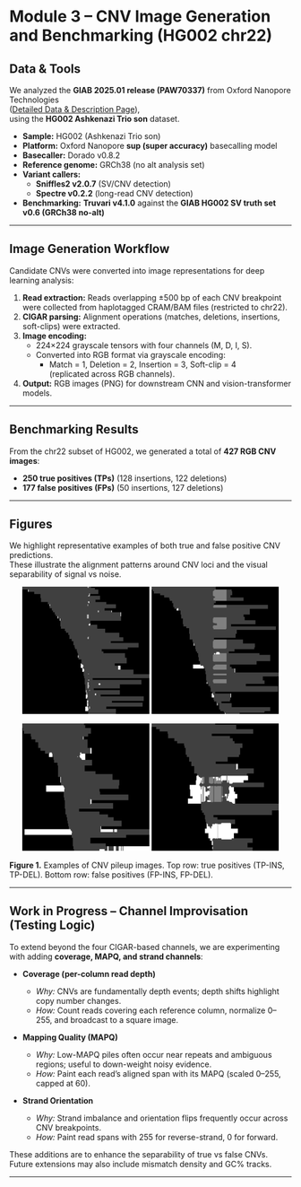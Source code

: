 # Module 3 – CNV Image Generation and Benchmarking (HG002 chr22)

## Data & Tools

We analyzed the **GIAB 2025.01 release (PAW70337)** from Oxford Nanopore Technologies  
([Detailed Data & Description Page](https://epi2me.nanoporetech.com/giab-2025.01/)),  
using the **HG002 Ashkenazi Trio son** dataset.  

- **Sample:** HG002 (Ashkenazi Trio son)  
- **Platform:** Oxford Nanopore **sup (super accuracy)** basecalling model  
- **Basecaller:** Dorado v0.8.2  
- **Reference genome:** GRCh38 (no alt analysis set)  
- **Variant callers:**  
  - **Sniffles2 v2.0.7** (SV/CNV detection)  
  - **Spectre v0.2.2** (long-read CNV detection)  
- **Benchmarking:** **Truvari v4.1.0** against the **GIAB HG002 SV truth set v0.6 (GRCh38 no-alt)**  

---

## Image Generation Workflow

Candidate CNVs were converted into image representations for deep learning analysis:

1. **Read extraction:** Reads overlapping ±500 bp of each CNV breakpoint were collected from haplotagged CRAM/BAM files (restricted to chr22).  
2. **CIGAR parsing:** Alignment operations (matches, deletions, insertions, soft-clips) were extracted.  
3. **Image encoding:**  
   - 224×224 grayscale tensors with four channels (M, D, I, S).  
   - Converted into RGB format via grayscale encoding:  
     - Match = 1, Deletion = 2, Insertion = 3, Soft-clip = 4  
     (replicated across RGB channels).  
4. **Output:** RGB images (PNG) for downstream CNN and vision-transformer models.  

---

## Benchmarking Results

From the chr22 subset of HG002, we generated a total of **427 RGB CNV images**:  
- **250 true positives (TPs)** (128 insertions, 122 deletions)  
- **177 false positives (FPs)** (50 insertions, 127 deletions)  

---

## Figures

We highlight representative examples of both true and false positive CNV predictions.  
These illustrate the alignment patterns around CNV loci and the visual separability of signal vs noise.

<p align="center">
  <img src="figures/HG002_GRCh38_TP_chr22_20075554_20076402_INS_848bp.png" alt="TP Insertion (848 bp)" width="45%">
  <img src="figures/HG002_GRCh38_TP_chr22_17289461_17298218_DEL_8757bp.png" alt="TP Deletion (8.7 kb)" width="45%">
</p>
<p align="center">
  <img src="figures/HG002_GRCh38_FP_chr22_19907696_19907774_INS_78bp.png" alt="FP Insertion (78 bp)" width="45%">
  <img src="figures/HG002_GRCh38_FP_chr22_23941517_23943818_DEL_2301bp.png" alt="FP Deletion (2.3 kb)" width="45%">
</p>

**Figure 1.** Examples of CNV pileup images. Top row: true positives (TP-INS, TP-DEL). Bottom row: false positives (FP-INS, FP-DEL).

---

## Work in Progress – Channel Improvisation (Testing Logic)
To extend beyond the four CIGAR-based channels, we are experimenting with adding **coverage, MAPQ, and strand channels**:

- **Coverage (per-column read depth)**  
  - *Why:* CNVs are fundamentally depth events; depth shifts highlight copy number changes.  
  - *How:* Count reads covering each reference column, normalize 0–255, and broadcast to a square image.  

- **Mapping Quality (MAPQ)**  
  - *Why:* Low-MAPQ piles often occur near repeats and ambiguous regions; useful to down-weight noisy evidence.  
  - *How:* Paint each read’s aligned span with its MAPQ (scaled 0–255, capped at 60).  

- **Strand Orientation**  
  - *Why:* Strand imbalance and orientation flips frequently occur across CNV breakpoints.  
  - *How:* Paint read spans with 255 for reverse-strand, 0 for forward.  

These additions are to enhance the separability of true vs false CNVs. Future extensions may also include mismatch density and GC% tracks.

---


